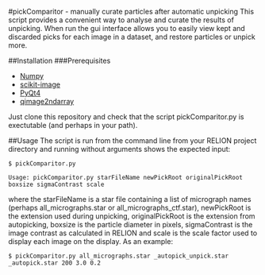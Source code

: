 #pickComparitor - manually curate particles after automatic unpicking
This script provides a convenient way to analyse and curate the results of unpicking. When run the gui interface allows you to easily view kept and discarded picks for each image in a dataset, and restore particles or unpick more.

##Installation
###Prerequisites
- [Numpy](http://www.numpy.org/)
- [scikit-image](http://scikit-image.org/)
- [PyQt4](https://www.riverbankcomputing.com/software/pyqt/download)
- [qimage2ndarray](https://github.com/hmeine/qimage2ndarray)

Just clone this repository and check that the script pickComparitor.py is exectutable (and perhaps in your path).

##Usage
The script is run from the command line from your RELION project directory and running without arguments shows the expected input:
```
$ pickComparitor.py 

Usage: pickComparitor.py starFileName newPickRoot originalPickRoot boxsize sigmaContrast scale
```
where the starFileName is a star file containing a list of micrograph names (perhaps all_micrographs.star or all_micrographs_ctf.star), newPickRoot is the extension used during unpicking, originalPickRoot is the extension from autopicking, boxsize is the particle diameter in pixels, sigmaContrast is the image contrast as calculated in RELION and scale is the scale factor used to display each image on the display. As an example:
```
$ pickComparitor.py all_micrographs.star _autopick_unpick.star _autopick.star 200 3.0 0.2
```
